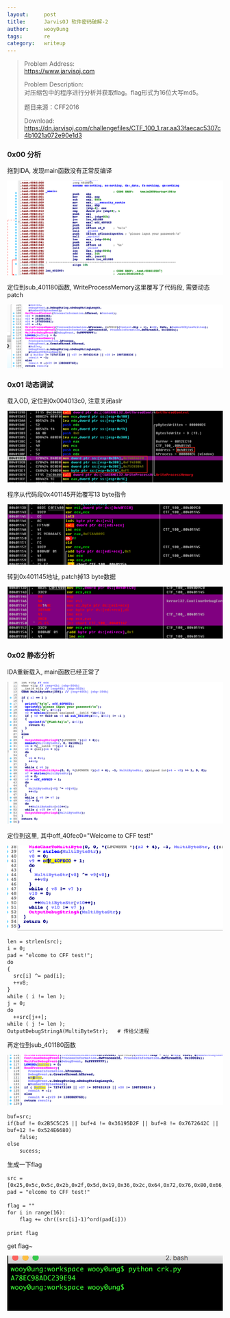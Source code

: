 ```yaml
---
layout:     post
title:      JarvisOJ 软件密码破解-2
author:     wooy0ung
tags: 		re
category:  	writeup
---
```



>Problem Address:  
>https://www.jarvisoj.com  
>  
>Problem Description:  
>对压缩包中的程序进行分析并获取flag。flag形式为16位大写md5。  
>  
>题目来源：CFF2016  
>  
>Download:  
>https://dn.jarvisoj.com/challengefiles/CTF_100_1.rar.aa33faecac5307c4b1021a072e90e1d3  
<!-- more -->


### 0x00 分析

拖到IDA, 发现main函数没有正常反编译

![](/assets/img/writeup/re/2017-10-12-jarvisoj-app-crack2/0x00.png)

定位到sub_401180函数, WriteProcessMemory这里覆写了代码段, 需要动态patch

![](/assets/img/writeup/re/2017-10-12-jarvisoj-app-crack2/0x01.png)


### 0x01 动态调试

载入OD, 定位到0x004013c0, 注意关闭aslr

![](/assets/img/writeup/re/2017-10-12-jarvisoj-app-crack2/0x02.png)

程序从代码段0x401145开始覆写13 byte指令

![](/assets/img/writeup/re/2017-10-12-jarvisoj-app-crack2/0x03.png)

转到0x401145地址, patch掉13 byte数据

![](/assets/img/writeup/re/2017-10-12-jarvisoj-app-crack2/0x04.png)


### 0x02 静态分析

IDA重新载入, main函数已经正常了

![](/assets/img/writeup/re/2017-10-12-jarvisoj-app-crack2/0x05.png)

定位到这里, 其中off_40fec0="Welcome to CFF test!"

![](/assets/img/writeup/re/2017-10-12-jarvisoj-app-crack2/0x06.png)

```
len = strlen(src);
i = 0;
pad = "elcome to CFF test!";
do
{
  src[i] ^= pad[i];
  ++v8;
}
while ( i != len );
j = 0;
do
  ++src[j++];
while ( j != len );
OutputDebugStringA(MultiByteStr);	# 传给父进程
```

再定位到sub_401180函数

![](/assets/img/writeup/re/2017-10-12-jarvisoj-app-crack2/0x07.png)

```
buf=src;
if(buf != 0x2B5C5C25 || buf+4 != 0x36195D2F || buf+8 != 0x7672642C || buf+12 != 0x524E6680)
	false;
else
	sucess;
```

生成一下flag

```
src = [0x25,0x5c,0x5c,0x2b,0x2f,0x5d,0x19,0x36,0x2c,0x64,0x72,0x76,0x80,0x66,0x4e,0x52]
pad = "elcome to CFF test!"

flag = ""
for i in range(16):
	flag += chr((src[i]-1)^ord(pad[i]))

print flag
```

get flag~

![](/assets/img/writeup/re/2017-10-12-jarvisoj-app-crack2/0x08.png)

